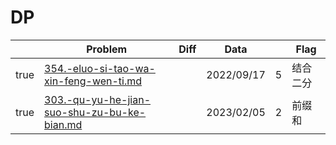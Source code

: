 # DP



<table><thead><tr><th data-type="checkbox"> </th><th>Problem</th><th data-type="select">Diff</th><th>Data</th><th data-type="rating" data-max="5"></th><th>Flag</th></tr></thead><tbody><tr><td>true</td><td><a data-mention href="dynamic-planning/354.-eluo-si-tao-wa-xin-feng-wen-ti.md">354.-eluo-si-tao-wa-xin-feng-wen-ti.md</a></td><td></td><td>2022/09/17</td><td>5</td><td>结合二分</td></tr><tr><td>true</td><td><a data-mention href="dynamic-planning/303.-qu-yu-he-jian-suo-shu-zu-bu-ke-bian.md">303.-qu-yu-he-jian-suo-shu-zu-bu-ke-bian.md</a></td><td></td><td>2023/02/05</td><td>2</td><td>前缀和</td></tr></tbody></table>

